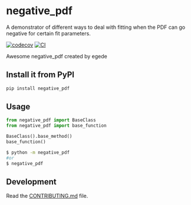 # negative_pdf

A demonstrator of different ways to deal with fitting when the PDF can go negative for certain fit parameters.

[![codecov](https://codecov.io/gh/egede/negative-pdf/branch/main/graph/badge.svg?token=negative-pdf_token_here)](https://codecov.io/gh/egede/negative-pdf)
[![CI](https://github.com/egede/negative-pdf/actions/workflows/main.yml/badge.svg)](https://github.com/egede/negative-pdf/actions/workflows/main.yml)

Awesome negative_pdf created by egede

## Install it from PyPI

```bash
pip install negative_pdf
```

## Usage

```py
from negative_pdf import BaseClass
from negative_pdf import base_function

BaseClass().base_method()
base_function()
```

```bash
$ python -m negative_pdf
#or
$ negative_pdf
```

## Development

Read the [CONTRIBUTING.md](CONTRIBUTING.md) file.

